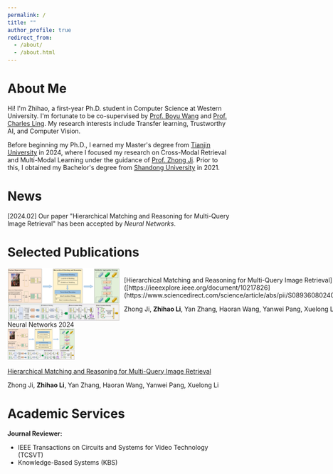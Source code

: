 ```yaml
---
permalink: /
title: ""
author_profile: true
redirect_from: 
  - /about/
  - /about.html
---
```

# About Me
Hi! I'm Zhihao, a first-year Ph.D. student in Computer Science at Western University. I'm fortunate to be co-supervised by [Prof. Boyu Wang](https://sites.google.com/site/borriewang/home) and [Prof. Charles Ling](https://www.csd.uwo.ca/~xling/). My research interests include Transfer learning, Trustworthy AI, and Computer Vision. 

Before beginning my Ph.D., I earned my Master's degree from [Tianjin University](https://www.tju.edu.cn/english/index.htm) in 2024, where I focused my research on Cross-Modal Retrieval and Multi-Modal Learning under the guidance of [Prof. Zhong Ji](https://faculty.tju.edu.cn/zhongJi/en/index.htm). Prior to this, I obtained my Bachelor's degree from [Shandong University](https://www.en.sdu.edu.cn) in 2021. 

# News
[2024.02]  Our paper "Hierarchical Matching and Reasoning for Multi-Query Image Retrieval" has been accepted by _Neural Networks_. 

# Selected Publications
<div style="display: flex; align-items: center;">
    <img src="../images/paper_HMRN.png" alt="sym" style="max-width: 50%; height: auto; margin-right: 10px;">
    <div>
        <p>[Hierarchical Matching and Reasoning for Multi-Query Image Retrieval]([https://ieeexplore.ieee.org/document/10217826]      (https://www.sciencedirect.com/science/article/abs/pii/S0893608024001242))

Zhong Ji, **Zhihao Li**, Yan Zhang, Haoran Wang, Yanwei Pang, Xuelong Li</p>
    </div>
</div>

<div class='paper-box'><div class='paper-box-image'><div><div class="badge">Neural Networks 2024</div><img src='../images/paper_HMRN.png' alt="sym" width="30%" height="auto"></div></div>
<div class='paper-box-text' markdown="1">

[Hierarchical Matching and Reasoning for Multi-Query Image Retrieval]([https://ieeexplore.ieee.org/document/10217826](https://www.sciencedirect.com/science/article/abs/pii/S0893608024001242))

Zhong Ji, **Zhihao Li**, Yan Zhang, Haoran Wang, Yanwei Pang, Xuelong Li

</div>
</div>

# Academic Services

**Journal Reviewer:**
- IEEE Transactions on Circuits and Systems for Video Technology (TCSVT)
- Knowledge-Based Systems (KBS) 
